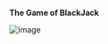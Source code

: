 **The Game of BlackJack** 

![image](https://github.com/JeremiahRanen7/BlackJack/assets/141173239/907f372a-e2be-4e29-9022-a5bb26eb917c)

